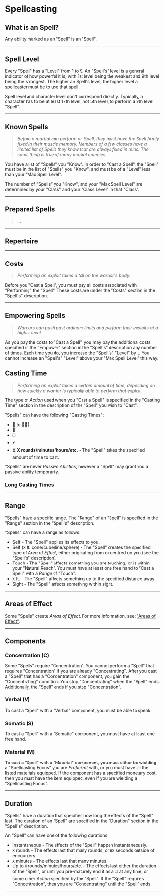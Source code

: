 # Spellcasting

## What is an Spell?

Any ability marked as an "Spell" is an "Spell".

---

## Spell Level

Every "Spell" has a "Level" from 1 to 9. An "Spell's" level is a general indicator of how powerful it is, with 1st level being the weakest and 9th level being the strongest. The higher an Spell's level, the higher level a spellcaster must be to use that spell.

Spell level and character level don't correspond directly. Typically, a character has to be at least 17th level, not 5th level, to perform a 9th level "Spell".

---

## Known Spells

> *Before a martial can perform an Spell, they must have the Spell firmly fixed in their muscle memory. Members of a few classes have a limited list of Spells they know that are always fixed in mind. The same thing is true of many martial enemies.*

You have a list of "Spells" you "Know". In order to "Cast a Spell", the "Spell" must be in the list of "Spells" you "Know", and must be of a "Level" less than your "Max Spell Level".

The number of "Spells" you "Know", and your "Max Spell Level" are determined by your "Class" and your "Class Level" in that "Class".

---

## Prepared Spells

> *...*

---

## Repertoire

---

## Costs

> *Performing an exploit takes a toll on the warrior's body.*

Before you "Cast a Spell", you must pay all costs associated with "Performing" the "Spell". These costs are under the "Costs" section in the "Spell's" description.

---

## Empowering Spells

> *Warriors can push past ordinary limits and perform their exploits at a higher level.*

As you pay the costs to "Cast a Spell", you may pay the additional costs specified in the "Empower" section in the "Spell's" description any number of times. Each time you do, you increase the "Spell's" "Level" by `1`. You cannot increase an "Spell's" "Level" above your "Max Spell Level" this way.

## Casting Time

> *Performing an exploit takes a certain amount of time, depending on how quickly a warrior is typically able to perform that exploit.*

The type of *Action* used when you "Cast a Spell" is specified in the "Casting Time" section in the description of the "Spell" you wish to "Cast".

"Spells" can have the following "Casting Times":
* 🔷 to 🔷🔷🔷
* 🔷
* ◻️
* ⚡
* ⏳ **X rounds/minutes/hours/etc.** - The "Spell" takes the specified amount of time to cast.

"Spells" are never *Passive Abilities*, however a "Spell" may grant you a passive ability temporarily.

### Long Casting Times

<!-- Use 🔷🔷🔷 + concentration for spell's long casting time. -->

---

## Range

"Spells" have a specific range. The "Range" of an "Spell" is specified in the "Range" section in the "Spell's" description.

"Spells" can have a range as follows:
* Self - The "Spell" applies its effects to you.
* Self (`X` ft. cone/cube/line/sphere) - The "Spell" creates the specified type of *Area of Effect*, either originating from or centred on you (see the "Spell's" description).
* Touch - The "Spell" affects something you are touching, or is within your "Natural Reach". You must have at least one free hand to "Cast a Spell" with a *Range* of "Touch".
* `X` ft. - The "Spell" affects something up to the specified distance away.
* Sight - The "Spell" affects something within sight.

---

## Areas of Effect

Some "Spells" create *Areas of Effect*. For more information, see: ["Areas of Effect"][AOE].

---

## Components

### Concentration (C)

Some "Spells" require "Concentration". You cannot perform a "Spell" that requires "Concentration" if you are already "Concentrating". After you cast a "Spell" that has a "Concentration" component, you gain the "Concentrating" condition. You stop "Concentrating" when the "Spell" ends. Additionally, the "Spell" ends if you stop "Concentration".

### Verbal (V)

To cast a "Spell" with a "Verbal" component, you must be able to speak.

### Somatic (S)

To cast a "Spell" with a "Somatic" component, you must have at least one free hand.

### Material (M)

<!-- TODO: as terms are defined, reference them here. -->

To cast a "Spell" with a "Material" component, you must either be wielding a "Spellcasting Focus" you are *Proficient* with, or you must have all the listed materials equipped. If the component has a specified monetary cost, then you must have the item equipped, even if you are wielding a "Spellcasting Focus".

---

## Duration

"Spells" have a duration that specifies how long the effects of the "Spell" last. The duration of an "Spell" are specified in the "Duration" section in the "Spell's" description.

An "Spell" can have one of the following durations:
* Instantaneous - The effects of the "Spell" happen instantaneously.
* `X` rounds - The effects last that many rounds, or `6X` seconds outside of encounters.
* `X` minutes - The effects last that many minutes.
* Up to `X` rounds/minutes/hours/etc. - The effects last either the duration of the "Spell", or until you pre-maturely end it as a ◻️ at any time, or some other *Action* specified by the "Spell". If the "Spell" requires "Concentration", then you are "Concentrating" until the "Spell" ends.

[AOE]: ../Areas%20of%20Effect.md

---
